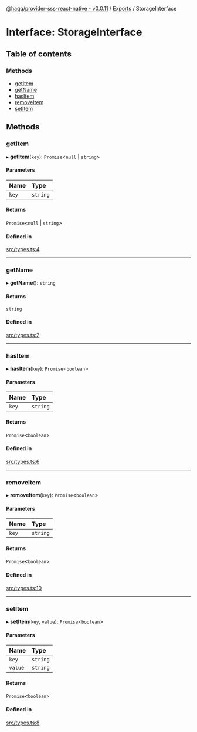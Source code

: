 [@haqq/provider-sss-react-native - v0.0.11](../README.md) / [Exports](../modules.md) / StorageInterface

# Interface: StorageInterface

## Table of contents

### Methods

- [getItem](StorageInterface.md#getitem)
- [getName](StorageInterface.md#getname)
- [hasItem](StorageInterface.md#hasitem)
- [removeItem](StorageInterface.md#removeitem)
- [setItem](StorageInterface.md#setitem)

## Methods

### getItem

▸ **getItem**(`key`): `Promise`<``null`` \| `string`\>

#### Parameters

| Name | Type |
| :------ | :------ |
| `key` | `string` |

#### Returns

`Promise`<``null`` \| `string`\>

#### Defined in

[src/types.ts:4](https://github.com/haqq-network/haqq-wallet-provider-sss-react-native/blob/e7b3077/src/types.ts#L4)

___

### getName

▸ **getName**(): `string`

#### Returns

`string`

#### Defined in

[src/types.ts:2](https://github.com/haqq-network/haqq-wallet-provider-sss-react-native/blob/e7b3077/src/types.ts#L2)

___

### hasItem

▸ **hasItem**(`key`): `Promise`<`boolean`\>

#### Parameters

| Name | Type |
| :------ | :------ |
| `key` | `string` |

#### Returns

`Promise`<`boolean`\>

#### Defined in

[src/types.ts:6](https://github.com/haqq-network/haqq-wallet-provider-sss-react-native/blob/e7b3077/src/types.ts#L6)

___

### removeItem

▸ **removeItem**(`key`): `Promise`<`boolean`\>

#### Parameters

| Name | Type |
| :------ | :------ |
| `key` | `string` |

#### Returns

`Promise`<`boolean`\>

#### Defined in

[src/types.ts:10](https://github.com/haqq-network/haqq-wallet-provider-sss-react-native/blob/e7b3077/src/types.ts#L10)

___

### setItem

▸ **setItem**(`key`, `value`): `Promise`<`boolean`\>

#### Parameters

| Name | Type |
| :------ | :------ |
| `key` | `string` |
| `value` | `string` |

#### Returns

`Promise`<`boolean`\>

#### Defined in

[src/types.ts:8](https://github.com/haqq-network/haqq-wallet-provider-sss-react-native/blob/e7b3077/src/types.ts#L8)
